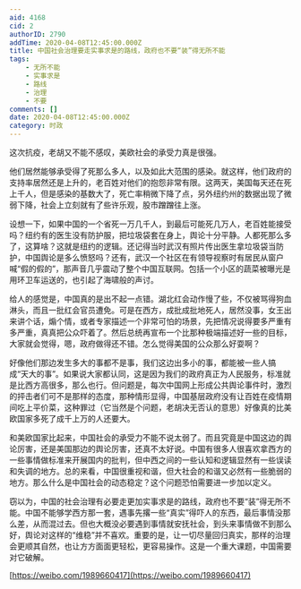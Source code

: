 ```yaml
---
aid: 4168
cid: 2
authorID: 2790
addTime: 2020-04-08T12:45:00.000Z
title: 中国社会治理要走实事求是的路线，政府也不要“装”得无所不能
tags:
    - 无所不能
    - 实事求是
    - 路线
    - 治理
    - 不要
comments: []
date: 2020-04-08T12:45:00.000Z
category: 时政
---
```


这次抗疫，老胡又不能不感叹，美欧社会的承受力真是很强。

他们居然能够承受得了死那么多人，以及如此大范围的感染。就这样，他们政府的支持率居然还是上升的，老百姓对他们的抱怨非常有限。这两天，美国每天还在死上千人，但是感染的基数大了，死亡率稍微下降了点，另外纽约州的数据出现了微弱下降，社会上立刻就有了些许乐观，股市蹭蹭往上涨。

设想一下，如果中国的一个省死一万几千人，到最后可能死几万人，老百姓能接受吗？纽约有的医生没有防护服，把垃圾袋套在身上，舆论十分平静。人都死那么多了，这算啥？这就是纽约的逻辑。还记得当时武汉有照片传出医生拿垃圾袋当防护，中国舆论是多么愤怒吗？还有，武汉一个社区在有领导视察时有居民从窗户喊“假的假的”，那声音几乎震动了整个中国互联网。包括一个小区的蔬菜被曝光是用环卫车运送的，也引起了海啸般的声讨。

给人的感觉是，中国真的是出不起一点错。湖北红会动作慢了些，不仅被骂得狗血淋头，而且一批红会官员遭免。可是在西方，成批成批地死人，居然没事，女王出来讲个话，煽个情，或者专家描述一个非常可怕的场景，先把情况说得要多严重有多严重，真真把公众吓着了。然后总统再宣布一个比那种极端描述好一些的目标，大家就会觉得，嗯，政府做得还不错。怎么觉得美国的公众那么好耍啊？

好像他们那边发生多大的事都不是事，我们这边出多小的事，都能被一些人搞成“天大的事”。如果说大家都认同，这是因为我们的政府真正为人民服务，标准就是比西方高很多，那么也行。但问题是，每次中国网上形成公共舆论事件时，激烈的抨击者们可不是那样的态度，那种情形显得，中国基层政府没有让百姓在疫情期间吃上平价菜，这种罪过（它当然是个问题，老胡决无否认的意思）好像真的比美欧国家多死了成千上万的人还要大。

和美欧国家比起来，中国社会的承受力不能不说太弱了。而且究竟是中国这边的舆论厉害，还是美国那边的舆论厉害，还真不太好说。中国有很多人很喜欢拿西方的一些事情做标准来开展国内的批判，但中西之间的一些认知和逻辑显然有一些误读和失调的地方。总的来看，中国很重视和谐，但大社会的和谐又必然有一些脆弱的地方。那么什么是中国社会的动态稳定？这个问题恐怕需要进一步加以定义。

窃以为，中国的社会治理有必要走更加实事求是的路线，政府也不要“装”得无所不能。中国不能够学西方那一套，遇事先撂一些“真实”得吓人的东西，最后事情没那么差，从而混过去。但也大概没必要遇到事情就安抚社会，到头来事情做不到那么好，舆论对这样的“维稳”并不喜欢。重要的是，让一切尽量回归真实，那样的治理会更顺其自然，也让方方面面更轻松，更容易操作。这是一个重大课题，中国需要对它破解。

[https://weibo.com/1989660417](https://weibo.com/1989660417)
